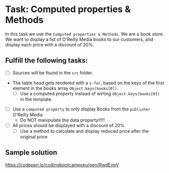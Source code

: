 # Task: Computed properties & Methods

In this task we use the `Computed properties & Methods`.
We are a book store. We want to display a list of O'Reilly Media books to our customers, and display each price with a discount of 20%.

## Fulfill the following tasks:

- [ ] Sources will be found in the `src` folder.
- The table head gets rendered with a `v-for`, based on the keys of the first element in the books array `Object.keys(books[0])`.
  - [ ] Use a computed property instead of wirting `Object.keys(books[0])` in the template.
- [ ] Use a `computed property` to only display Books from the `publisher` O'Reilly Media
  - Do NOT manipulate the data property!!!!!
- [ ] All prices should be displayed with a discount of 20%
  - [ ] Use a method to calculate and display reduced price after the original price

## Sample solution

https://codepen.io/codingbootcampseu/pen/RwdEvqV
